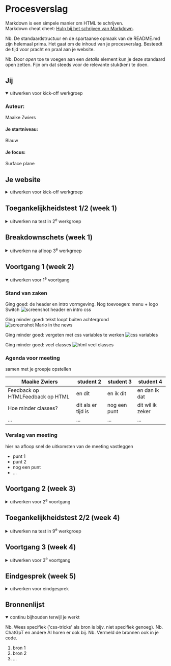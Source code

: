 # Procesverslag
Markdown is een simpele manier om HTML te schrijven.  
Markdown cheat cheet: [Hulp bij het schrijven van Markdown](https://github.com/adam-p/markdown-here/wiki/Markdown-Cheatsheet).

Nb. De standaardstructuur en de spartaanse opmaak van de README.md zijn helemaal prima. Het gaat om de inhoud van je procesverslag. Besteedt de tijd voor pracht en praal aan je website.

Nb. Door *open* toe te voegen aan een *details* element kun je deze standaard open zetten. Fijn om dat steeds voor de relevante stuk(ken) te doen.





## Jij

<details open>
  <summary>uitwerken voor kick-off werkgroep</summary>

  ### Auteur:
  Maaike Zwiers

  #### Je startniveau:
  Blauw

  #### Je focus:
  Surface plane
 
</details>





## Je website

<details>
  <summary>uitwerken voor kick-off werkgroep</summary>

  ### Je opdracht:
  https://mario.nintendo.com/

  #### Screenshot(s) van de eerste pagina (small screen): 
  Home
  <img src="readme-images/mariohome.jpg" width="375px" alt="Homepage met alle laatste informatie en leuke animaties">

  #### Screenshot(s) van de tweede pagina (small screen):
  Characters 
  <img src="readme-images/toadpage.jpg" width="375px" alt="profielpagina's van mario characters">
 
</details>



## Toegankelijkheidstest 1/2 (week 1)

<details>
  <summary>uitwerken na test in 2<sup>e</sup> werkgroep</summary>

  ### Bevindingen
  Lijst met je bevindingen die in de test naar voren kwamen:
  - Sommige knoppen zijn erg klein
  - Soms worden spans/divs gebruikt waar een h-element logischer zou zijn
  - Onlogische h1
  - Onlogische headings volgorde
  - Veel img atributen missen een alt tekst
  - Video mist captions (is in dit geval misschien ook niet nodig)
  - Audio heeft geen transscript
  - a-element wordt vaak niet gebruikt voor linkjes
  - Niet duidelijk dat sommige linkjes openen op een andere tab/window
  - Dark/light mode is niet mogelijk
  - High contrast mode is niet mogelijk

</details>



## Breakdownschets (week 1)

<details>
  <summary>uitwerken na afloop 3<sup>e</sup> werkgroep</summary>

  ### de hele pagina: 
  <img src="readme-images/homeschets.jpg" width="375px" alt="breakdown van de hele home pagina">

  <img src="readme-images/detailschets.jpg" width="375px" alt="breakdown van de hele detail pagina">

<!-- 
  ### dynamisch deel (bijv menu): 
  <img src="readme-images/dummy-plaatje.jpg" width="375px" alt="breakdown van een dynamisch deel">

  <!-- ### wellicht nog een dynamisch deel (bijv filter): 
  <img src="readme-images/dummy-plaatje.jpg" width="375px" alt="breakdown van nog een dynamisch deel"> -->

</details>





## Voortgang 1 (week 2)

<details open>
  <summary>uitwerken voor 1<sup>e</sup> voortgang</summary>

  ### Stand van zaken
   Ging goed: de header en intro vormgeving. Nog toevoegen: menu + logo Switch
  <img src="readme-images/ginggoed1.jpg" alt="screenshot header en intro css">

  Ging minder goed: tekst loopt buiten achtergrond
  <img src="readme-images/gingmindergoed1.jpg" alt="screenshot Mario in the news">

  Ging minder goed: vergeten met css variables te werken
  <img src="readme-images/gingmindergoed2.png" alt="css variables">

  Ging minder goed: veel classes
  <img src="readme-images/gingmindergoed3.png" alt="html veel classes">

  ### Agenda voor meeting
  samen met je groepje opstellen

  | Maaike Zwiers                    | student 2          | student 3    | student 4        |
  | ---                              | ---                | ---          | ---              |
  | Feedback op HTMLFeedback op HTML | en dit             | en ik dit    | en dan ik dat    |
  | Hoe minder classes?              | dit als er tijd is | nog een punt | dit wil ik zeker |
  | ...                              | ...                | ...          | ...              |


  ### Verslag van meeting
  hier na afloop snel de uitkomsten van de meeting vastleggen

  - punt 1
  - punt 2
  - nog een punt
  - ...

</details>





## Voortgang 2 (week 3)

<details>
  <summary>uitwerken voor 2<sup>e</sup> voortgang</summary>

  ### Stand van zaken
  hier dit ging goed & dit was lastig (neem ook screenshots op van delen van je website en code)


  ### Agenda voor meeting
  samen met je groepje opstellen

  | student 1      | student 2          | student 3    | student 4        |
  | ---            | ---                | ---          | ---              |
  | dit bespreken  | en dit             | en ik dit    | en dan ik dat    |
  | en dat ook nog | dit als er tijd is | nog een punt | dit wil ik zeker |
  | ...            | ...                | ...          | ...              |


  ### Verslag van meeting
  hier na afloop snel de uitkomsten van de meeting vastleggen

  - punt 1
  - punt 2
  - nog een punt
- ...

</details>





## Toegankelijkheidstest 2/2 (week 4)

<details>
  <summary>uitwerken na test in 9<sup>e</sup> werkgroep</summary>

  ### Bevindingen
  Lijst met je bevindingen die in de test naar voren kwamen (geef ook aan wat er verbeterd is):

</details>





## Voortgang 3 (week 4)

<details>
  <summary>uitwerken voor 3<sup>e</sup> voortgang</summary>

  ### Stand van zaken
  hier dit ging goed & dit was lastig (neem ook screenshots op van delen van je website en code)


  ### Agenda voor meeting
  samen met je groepje opstellen

  | Maaike Zwiers                    | student 2          | student 3    | student 4        |
  | ---                              | ---                | ---          | ---              |
  | Feedback op HTMLFeedback op HTML | en dit             | en ik dit    | en dan ik dat    |
  | Hoe minder classes?              | dit als er tijd is | nog een punt | dit wil ik zeker |
  | ...                              | ...                | ...          | ...              |


  ### Verslag van meeting
  hier na afloop snel de uitkomsten van de meeting vastleggen

  - punt 1
  - punt 2
  - nog een punt
  - ...

</details>





## Eindgesprek (week 5)

<details>
  <summary>uitwerken voor eindgesprek</summary>

  ### Je uitkomst - karakteristiek screenshots:
  <img src="readme-images/dummy-plaatje.jpg" width="375px" alt="uitomst opdracht 1">


  ### Dit ging goed/Heb ik geleerd: 
  Korte omschrijving met plaatjes

  <img src="readme-images/dummy-plaatje.jpg" width="375px" alt="top">


  ### Dit was lastig/Is niet gelukt:
  Korte omschrijving met plaatjes

  <img src="readme-images/dummy-plaatje.jpg" width="375px" alt="bummer">
</details>





## Bronnenlijst

<details open>
  <summary>continu bijhouden terwijl je werkt</summary>

  Nb. Wees specifiek ('css-tricks' als bron is bijv. niet specifiek genoeg). 
  Nb. ChatGpT en andere AI horen er ook bij.
  Nb. Vermeld de bronnen ook in je code.

  1. bron 1
  2. bron 2
  3. ...

</details>